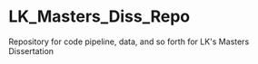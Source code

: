 # LK_Masters_Diss_Repo
 Repository for code pipeline, data, and so forth for LK's Masters Dissertation
